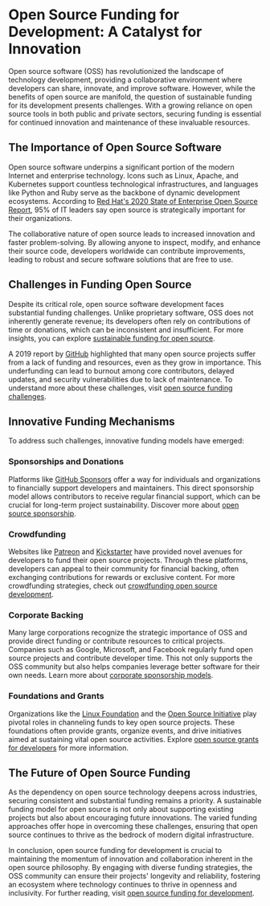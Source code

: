 # Open Source Funding for Development: A Catalyst for Innovation

Open source software (OSS) has revolutionized the landscape of technology development, providing a collaborative environment where developers can share, innovate, and improve software. However, while the benefits of open source are manifold, the question of sustainable funding for its development presents challenges. With a growing reliance on open source tools in both public and private sectors, securing funding is essential for continued innovation and maintenance of these invaluable resources.

## The Importance of Open Source Software

Open source software underpins a significant portion of the modern Internet and enterprise technology. Icons such as Linux, Apache, and Kubernetes support countless technological infrastructures, and languages like Python and Ruby serve as the backbone of dynamic development ecosystems. According to [Red Hat's 2020 State of Enterprise Open Source Report](https://www.redhat.com/en/resources/state-of-enterprise-open-source-report), 95% of IT leaders say open source is strategically important for their organizations.

The collaborative nature of open source leads to increased innovation and faster problem-solving. By allowing anyone to inspect, modify, and enhance their source code, developers worldwide can contribute improvements, leading to robust and secure software solutions that are free to use.

## Challenges in Funding Open Source

Despite its critical role, open source software development faces substantial funding challenges. Unlike proprietary software, OSS does not inherently generate revenue; its developers often rely on contributions of time or donations, which can be inconsistent and insufficient. For more insights, you can explore [sustainable funding for open source](https://www.license-token.com/wiki/sustainable-funding-for-open-source).

A 2019 report by [GitHub](https://octoverse.github.com/) highlighted that many open source projects suffer from a lack of funding and resources, even as they grow in importance. This underfunding can lead to burnout among core contributors, delayed updates, and security vulnerabilities due to lack of maintenance. To understand more about these challenges, visit [open source funding challenges](https://www.license-token.com/wiki/open-source-funding-challenges).

## Innovative Funding Mechanisms

To address such challenges, innovative funding models have emerged:

### Sponsorships and Donations

Platforms like [GitHub Sponsors](https://github.com/sponsors) offer a way for individuals and organizations to financially support developers and maintainers. This direct sponsorship model allows contributors to receive regular financial support, which can be crucial for long-term project sustainability. Discover more about [open source sponsorship](https://www.license-token.com/wiki/open-source-sponsorship).

### Crowdfunding

Websites like [Patreon](https://www.patreon.com/) and [Kickstarter](https://www.kickstarter.com/) have provided novel avenues for developers to fund their open source projects. Through these platforms, developers can appeal to their community for financial backing, often exchanging contributions for rewards or exclusive content. For more crowdfunding strategies, check out [crowdfunding open source development](https://www.license-token.com/wiki/crowdfunding-open-source-development).

### Corporate Backing

Many large corporations recognize the strategic importance of OSS and provide direct funding or contribute resources to critical projects. Companies such as Google, Microsoft, and Facebook regularly fund open source projects and contribute developer time. This not only supports the OSS community but also helps companies leverage better software for their own needs. Learn more about [corporate sponsorship models](https://www.license-token.com/wiki/corporate-sponsorship-models).

### Foundations and Grants

Organizations like the [Linux Foundation](https://www.linuxfoundation.org/) and the [Open Source Initiative](https://opensource.org/) play pivotal roles in channeling funds to key open source projects. These foundations often provide grants, organize events, and drive initiatives aimed at sustaining vital open source activities. Explore [open source grants for developers](https://www.license-token.com/wiki/open-source-grants-for-developers) for more information.

## The Future of Open Source Funding

As the dependency on open source technology deepens across industries, securing consistent and substantial funding remains a priority. A sustainable funding model for open source is not only about supporting existing projects but also about encouraging future innovations. The varied funding approaches offer hope in overcoming these challenges, ensuring that open source continues to thrive as the bedrock of modern digital infrastructure.

In conclusion, open source funding for development is crucial to maintaining the momentum of innovation and collaboration inherent in the open source philosophy. By engaging with diverse funding strategies, the OSS community can ensure their projects' longevity and reliability, fostering an ecosystem where technology continues to thrive in openness and inclusivity. For further reading, visit [open source funding for development](https://www.license-token.com/wiki/open-source-funding-for-development).